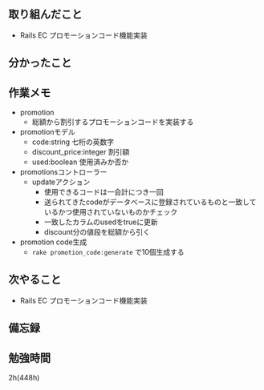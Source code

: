 ## 取り組んだこと
- Rails EC  プロモーションコード機能実装

## 分かったこと

## 作業メモ
- promotion
  - 総額から割引するプロモーションコードを実装する
- promotionモデル
  - code:string 七桁の英数字
  - discount_price:integer 割引額
  - used:boolean 使用済みか否か
- promotionsコントローラー
  - updateアクション
    - 使用できるコードは一会計につき一回
    -  送られてきたcodeがデータベースに登録されているものと一致しているかつ使用されていないものかチェック
    -  一致したカラムのusedをtrueに更新
    -  discount分の値段を総額から引く
 - promotion code生成
   - `rake promotion_code:generate` で10個生成する

## 次やること
- Rails EC  プロモーションコード機能実装

## 備忘録

## 勉強時間
2h(448h)